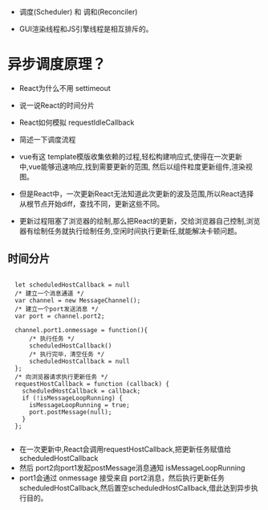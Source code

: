 * 调度(Scheduler) 和 调和(Reconciler)

* GUI渲染线程和JS引擎线程是相互排斥的。


# 异步调度原理？
* React为什么不用 settimeout
* 说一说React的时间分片
* React如何模拟 requestIdleCallback
* 简述一下调度流程


* vue有这 template模版收集依赖的过程,轻松构建响应式,使得在一次更新中,vue能够迅速响应,找到需要更新的范围, 然后以组件粒度更新组件,渲染视图。

* 但是React中，一次更新React无法知道此次更新的波及范围,所以React选择从根节点开始diff，查找不同，更新这些不同。

* 更新过程阻塞了浏览器的绘制,那么把React的更新，交给浏览器自己控制,浏览器有绘制任务就执行绘制任务,空闲时间执行更新任,就能解决卡顿问题。

## 时间分片


```

  let scheduledHostCallback = null 
  /* 建立一个消息通道 */
  var channel = new MessageChannel();
  /* 建立一个port发送消息 */
  var port = channel.port2;

  channel.port1.onmessage = function(){
      /* 执行任务 */
      scheduledHostCallback() 
      /* 执行完毕，清空任务 */
      scheduledHostCallback = null
  };
  /* 向浏览器请求执行更新任务 */
  requestHostCallback = function (callback) {
    scheduledHostCallback = callback;
    if (!isMessageLoopRunning) {
      isMessageLoopRunning = true;
      port.postMessage(null);
    }
  };


```

* 在一次更新中,React会调用requestHostCallback,把更新任务赋值给scheduledHostCallback
* 然后 port2向port1发起postMessage消息通知 isMessageLoopRunning
* port1会通过 onmessage 接受来自 port2消息，然后执行更新任务 scheduledHostCallback,然后置空scheduledHostCallback,借此达到异步执行目的。